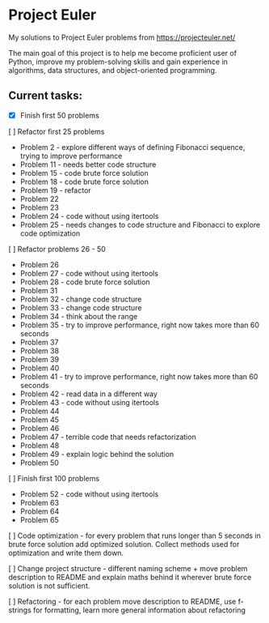# Project Euler

My solutions to Project Euler problems from https://projecteuler.net/

The main goal of this project is to help me become proficient user of Python, improve my problem-solving skills and 
gain experience in algorithms, data structures, and object-oriented programming.

## Current tasks:

- [x] Finish first 50 problems

[ ] Refactor first 25 problems 
 - Problem 2 - explore different ways of defining Fibonacci sequence, trying to improve performance
 - Problem 11 - needs better code structure
 - Problem 15 - code brute force solution
 - Problem 18 - code brute force solution
 - Problem 19 - refactor
 - Problem 22
 - Problem 23
 - Problem 24 - code without using itertools
 - Problem 25 - needs changes to code structure and Fibonacci to explore code optimization
 
 [ ] Refactor problems 26 - 50
 - Problem 26
 - Problem 27 - code without using itertools
 - Problem 28 - code brute force solution
 - Problem 31
 - Problem 32 - change code structure
 - Problem 33 - change code structure
 - Problem 34 - think about the range 
 - Problem 35 - try to improve performance, right now takes more than 60 seconds
 - Problem 37
 - Problem 38
 - Problem 39
 - Problem 40
 - Problem 41 - try to improve performance, right now takes more than 60 seconds
 - Problem 42 - read data in a different way
 - Problem 43 - code without using itertools
 - Problem 44
 - Problem 45
 - Problem 46
 - Problem 47 - terrible code that needs refactorization 
 - Problem 48
 - Problem 49 - explain logic behind the solution
 - Problem 50
 
[ ] Finish first 100 problems

 - Problem 52 - code without using itertools
 - Problem 63
 - Problem 64
 - Problem 65
 
 
[ ] Code optimization - for every problem that runs longer than 5 seconds in brute force solution add optimized solution. Collect methods used for optimization and write them down.

[ ] Change project structure - different naming scheme + move problem description to README and explain maths behind it wherever brute force solution is not sufficient.

[ ] Refactoring - for each problem move description to README, use f-strings for formatting, learn more general information about refactoring
